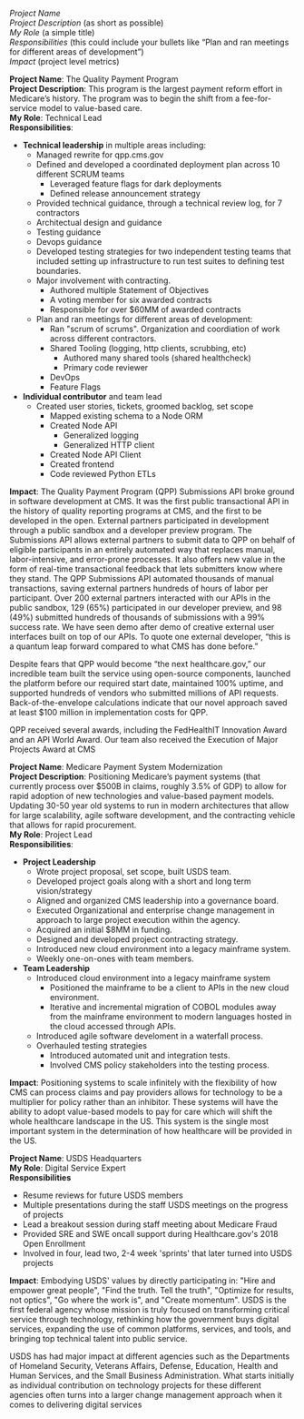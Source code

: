 
*Project Name*  
*Project Description* (as short as possible)  
*My Role* (a simple title)  
*Responsibilities* (this could include your bullets like “Plan and ran meetings for different areas of development”)  
*Impact* (project level metrics)  

**Project Name**: The Quality Payment Program  
**Project Description**: This program is the largest payment reform effort in Medicare’s history. The program was to begin the shift from a fee-for-service model to value-based care.  
**My Role**: Technical Lead  
**Responsibilities**:
* **Technical leadership** in multiple areas including:
	* Managed rewrite for qpp.cms.gov
	* Defined and developed a coordinated deployment plan across 10 different SCRUM teams
		* Leveraged feature flags for dark deployments
		* Defined release announcement strategy
	* Provided technical guidance, through a technical review log, for 7 contractors
	* Architectual design and guidance
	* Testing guidance
	* Devops guidance
	* Developed testing strategies for two independent testing teams that included setting up infrastructure to run test suites to defining test boundaries.
	* Major involvement with contracting.
		* Authored multiple Statement of Objectives
		* A voting member for six awarded contracts
		* Responsible for over $60MM of awarded contracts
	* Plan and ran meetings for different areas of development:
		* Ran "scrum of scrums". Organization and coordiation of work across different contractors.
		* Shared Tooling (logging, http clients, scrubbing, etc)
			* Authored many shared tools (shared healthcheck)
			* Primary code reviewer
		* DevOps
		* Feature Flags
* **Individual contributor** and team lead
	* Created user stories, tickets, groomed backlog, set scope
		* Mapped existing schema to a Node ORM
		* Created Node API
			* Generalized logging
			* Generalized HTTP client
		* Created Node API Client
		* Created frontend
		* Code reviewed Python ETLs

**Impact**: The Quality Payment Program (QPP) Submissions API broke ground in software development at CMS. It was the first public transactional API in the history of quality reporting programs at CMS, and the first to be developed in the open. External partners participated in development through a public sandbox and a developer preview program. The Submissions API allows external partners to submit data to QPP on behalf of eligible participants in an entirely automated way that replaces manual, labor-intensive, and error-prone processes. It also offers new value in the form of real-time transactional feedback that lets submitters know where they stand. The QPP Submissions API automated thousands of manual transactions, saving external partners hundreds of hours of labor per participant. Over 200 external partners interacted with our APIs in the public sandbox, 129 (65%) participated in our developer preview, and 98 (49%) submitted hundreds of thousands of submissions with a 99% success rate. We have seen demo after demo of creative external user interfaces built on top of our APIs. To quote one external developer, “this is a quantum leap forward compared to what CMS has done before.”

Despite fears that QPP would become “the next healthcare.gov,” our incredible team built the service using open-source components, launched the platform before our required start date, maintained 100% uptime, and supported hundreds of vendors who submitted millions of API requests. Back-of-the-envelope calculations indicate that our novel approach saved at least $100 million in implementation costs for QPP.

QPP received several awards, including the FedHealthIT Innovation Award and an API World Award. Our team also received the Execution of Major Projects Award at CMS

**Project Name**: Medicare Payment System Modernization  
**Project Description**: Positioning Medicare’s payment systems (that currently process over $500B in claims, roughly 3.5% of GDP) to allow for rapid adoption of new technologies and value-based payment models. Updating 30-50 year old systems to run in modern architectures that allow for large scalability, agile software development, and the contracting vehicle that allows for rapid procurement.  
**My Role**: Project Lead  
**Responsibilities**:
* **Project Leadership**
	* Wrote project proposal, set scope, built USDS team.
	* Developed project goals along with a short and long term vision/strategy
	* Aligned and organized CMS leadership into a governance board.
	* Executed Organizational and enterprise change management in approach to large project execution within the agency.
	* Acquired an initial $8MM in funding.
	* Designed and developed project contracting strategy.
	* Introduced new cloud environment into a legacy mainframe system.
	* Weekly one-on-ones with team members.
* **Team Leadership**
	* Introduced cloud environment into a legacy mainframe system
		* Positioned the mainframe to be a client to APIs in the new cloud environment.
		* Iterative and incremental migration of COBOL modules away from the mainframe environment to modern languages hosted in the cloud accessed through APIs.
	* Introduced agile software develoment in a waterfall process.
	* Overhauled testing strategies
		* Introduced automated unit and integration tests.
		* Involved CMS policy stakeholders into the testing process.

**Impact**: Positioning systems to scale infinitely with the flexibility of how CMS can process claims and pay providers allows for technology to be a multiplier for policy rather than an inhibitor. These systems will have the ability to adopt value-based models to pay for care which will shift the whole healthcare landscape in the US. This system is the single most important system in the determination of how healthcare will be provided in the US.

**Project Name**: USDS Headquarters  
**My Role**: Digital Service Expert  
**Responsibilities** 
* Resume reviews for future USDS members
* Multiple presentations during the staff USDS meetings on the progress of projects
* Lead a breakout session during staff meeting about Medicare Fraud
* Provided SRE and SWE oncall support during Healthcare.gov's 2018 Open Enrollment
* Involved in four, lead two, 2-4 week 'sprints' that later turned into USDS projects

**Impact**: Embodying USDS' values by directly participating in: "Hire and empower great people", "Find the truth. Tell the truth", "Optimize for results, not optics", "Go where the work is", and "Create momentum". USDS is the first federal agency whose mission is truly focused on transforming critical service through technology, rethinking how the government buys digital services, expanding the use of common platforms, services, and tools, and bringing top technical talent into public service.

USDS has had major impact at different agencies such as the Departments of Homeland Security, Veterans Affairs, Defense, Education, Health and Human Services, and the Small Business Administration. What starts initially as individual contribution on technology projects for these different agencies often turns into a larger change management approach when it comes to delivering digital services
